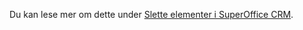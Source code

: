 <!-- markdownlint-disable-file MD041 -->
Du kan lese mer om dette under [Slette elementer i SuperOffice CRM][1].

<!-- Referenced links -->
[1]: ../../../learn/getting-started/deleting-elements.md
